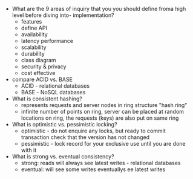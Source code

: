 - What are the 9 areas of inquiry that you you should define froma high level before diving into- implementation?
  - features 
  - define API
  - availability 
  - latency performance 
  - scalability
  - durability 
  - class diagram 
  - security & privacy 
  - cost effective 
- compare ACID vs. BASE
  - ACID - relational databases 
  - BASE - NoSQL databases 
- What is consistent hashing?
  -  represents requests and server nodes in ring structure "hash ring"
  - infinite number of points on ring, server can be placed at random locations on ring, the requests (keys) are also put on same ring 
- What is optimistic vs. pessimistic locking?
  - optimistic - do not enquire any locks, but ready to commit transaction check that the version has not changed 
  - pessimistic - lock record for your exclusive use until you are done with it  
- What is strong vs. eventual consistency?
  - strong: reads will always see latest writes - relational databases 
  - eventual: will see some writes eventuallys ee latest writes 